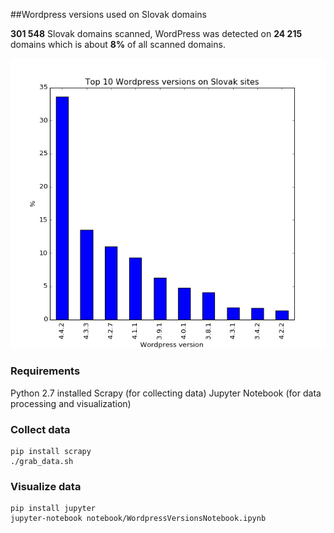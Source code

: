 ##Wordpress versions used on Slovak domains

**301 548** Slovak domains scanned, WordPress was detected on **24 215** domains which is about **8%** of all scanned domains.

![WordPress versions chart](wordpress_versions.png)

### Requirements
Python 2.7 installed
Scrapy (for collecting data)
Jupyter Notebook (for data processing and visualization)

### Collect data
```
pip install scrapy
./grab_data.sh
```

### Visualize data
```
pip install jupyter
jupyter-notebook notebook/WordpressVersionsNotebook.ipynb
```
